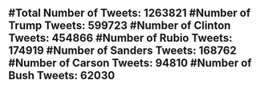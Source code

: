 #Total Number of Tweets: 1263821 
#Number of Trump Tweets: 599723
#Number of Clinton Tweets: 454866
#Number of Rubio Tweets: 174919
#Number of Sanders Tweets: 168762
#Number of Carson Tweets: 94810
#Number of Bush Tweets: 62030
---
